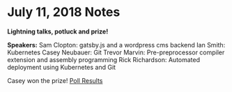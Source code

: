 # July 11, 2018 Notes

**Lightning talks, potluck and prize!**

**Speakers:**
Sam Clopton: gatsby.js and a wordpress cms backend
Ian Smith: Kubernetes
Casey Neubauer: Git
Trevor Marvin: Pre-preprocessor compiler extension and assembly programming
Rick Richardson: Automated deployment using Kubernetes and Git

Casey won the prize! [Poll Results]( https://goo.gl/YGHPGa)

